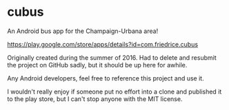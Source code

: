 # cubus
An Android bus app for the Champaign-Urbana area!

https://play.google.com/store/apps/details?id=com.friedrice.cubus

Originally created during the summer of 2016. Had to delete and resubmit the project on GitHub sadly, but it should be up here for awhile.

Any Android developers, feel free to reference this project and use it. 

I wouldn't really enjoy if someone put no effort into a clone and published it to the play store, but I can't stop anyone with the MIT license.
